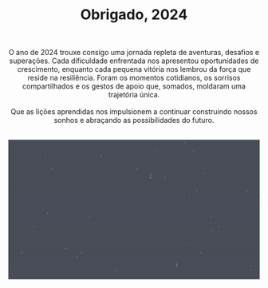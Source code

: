 <div align="center">
  <h1>Obrigado, 2024</h1>
</div>

<br>

<div align="center">
  <p >
    O ano de 2024 trouxe consigo uma jornada repleta de aventuras, desafios e superações. Cada dificuldade enfrentada nos apresentou oportunidades de crescimento, enquanto cada pequena vitória nos lembrou da força que reside na resiliência. Foram os momentos cotidianos, os sorrisos compartilhados e os gestos de apoio que, somados, moldaram uma trajetória única. 
    <br><br>
    Que as lições aprendidas nos impulsionem a continuar construindo nossos sonhos e abraçando as possibilidades do futuro.
  </p>
</div>

<br>

<div align="center"">
  <img src="https://github.com/Maracujacake/thanks_2024/blob/main/thanks_2024.gif" alt="Thanks 2024 GIF">
</div>
